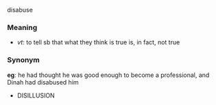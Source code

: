 disabuse
### Meaning
+ _vt_: to tell sb that what they think is true is, in fact, not true

### Synonym

__eg__: he had thought he was good enough to become a professional, and Dinah had disabused him

+ DISILLUSION


